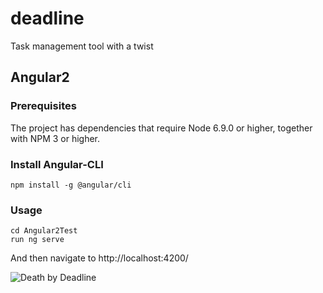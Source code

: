# deadline
Task management tool with a twist

## Angular2
 
### Prerequisites

The project has dependencies that require Node 6.9.0 or higher, together with NPM 3 or higher.

### Install Angular-CLI
```shell
npm install -g @angular/cli
```

### Usage 
```shell
cd Angular2Test
run ng serve
```

And then navigate to http://localhost:4200/
		
![Death by Deadline](https://cdn.dribbble.com/users/60266/screenshots/3117166/deathbydeadline_shot.png)
